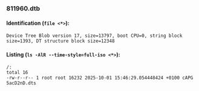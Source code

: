 ### 811960.dtb
#### Identification (`file <*>`):
```
Device Tree Blob version 17, size=13797, boot CPU=0, string block size=1393, DT structure block size=12348
```
#### Listing (`ls -AlR --time-style=full-iso <*>`):
```
/:
total 16
-rw-r--r-- 1 root root 16232 2025-10-01 15:46:29.054448424 +0100 cAPG 5acD2nD.dts
```

